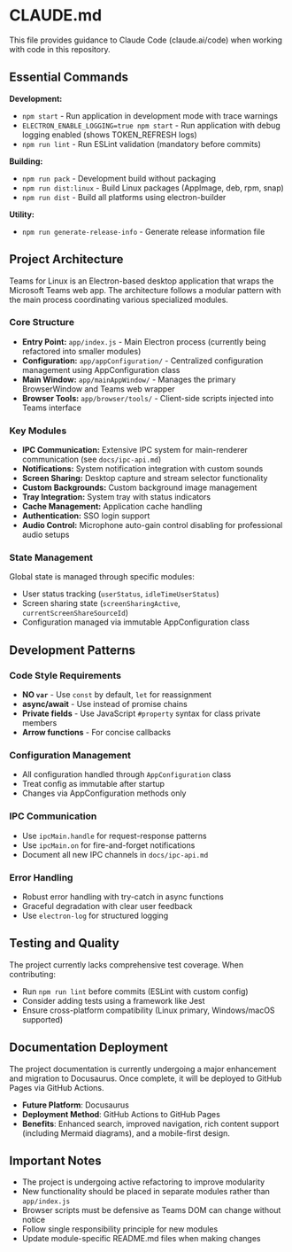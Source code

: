 # CLAUDE.md

This file provides guidance to Claude Code (claude.ai/code) when working with code in this repository.

## Essential Commands

**Development:**
- `npm start` - Run application in development mode with trace warnings
- `ELECTRON_ENABLE_LOGGING=true npm start` - Run application with debug logging enabled (shows TOKEN_REFRESH logs)
- `npm run lint` - Run ESLint validation (mandatory before commits)

**Building:**
- `npm run pack` - Development build without packaging
- `npm run dist:linux` - Build Linux packages (AppImage, deb, rpm, snap)
- `npm run dist` - Build all platforms using electron-builder

**Utility:**
- `npm run generate-release-info` - Generate release information file

## Project Architecture

Teams for Linux is an Electron-based desktop application that wraps the Microsoft Teams web app. The architecture follows a modular pattern with the main process coordinating various specialized modules.

### Core Structure

- **Entry Point:** `app/index.js` - Main Electron process (currently being refactored into smaller modules)
- **Configuration:** `app/appConfiguration/` - Centralized configuration management using AppConfiguration class
- **Main Window:** `app/mainAppWindow/` - Manages the primary BrowserWindow and Teams web wrapper
- **Browser Tools:** `app/browser/tools/` - Client-side scripts injected into Teams interface

### Key Modules

- **IPC Communication:** Extensive IPC system for main-renderer communication (see `docs/ipc-api.md`)
- **Notifications:** System notification integration with custom sounds
- **Screen Sharing:** Desktop capture and stream selector functionality
- **Custom Backgrounds:** Custom background image management
- **Tray Integration:** System tray with status indicators
- **Cache Management:** Application cache handling
- **Authentication:** SSO login support
- **Audio Control:** Microphone auto-gain control disabling for professional audio setups

### State Management

Global state is managed through specific modules:
- User status tracking (`userStatus`, `idleTimeUserStatus`)
- Screen sharing state (`screenSharingActive`, `currentScreenShareSourceId`)
- Configuration managed via immutable AppConfiguration class

## Development Patterns

### Code Style Requirements
- **NO `var`** - Use `const` by default, `let` for reassignment
- **async/await** - Use instead of promise chains
- **Private fields** - Use JavaScript `#property` syntax for class private members
- **Arrow functions** - For concise callbacks

### Configuration Management
- All configuration handled through `AppConfiguration` class
- Treat config as immutable after startup
- Changes via AppConfiguration methods only

### IPC Communication
- Use `ipcMain.handle` for request-response patterns
- Use `ipcMain.on` for fire-and-forget notifications  
- Document all new IPC channels in `docs/ipc-api.md`

### Error Handling
- Robust error handling with try-catch in async functions
- Graceful degradation with clear user feedback
- Use `electron-log` for structured logging

## Testing and Quality

The project currently lacks comprehensive test coverage. When contributing:
- Run `npm run lint` before commits (ESLint with custom config)
- Consider adding tests using a framework like Jest
- Ensure cross-platform compatibility (Linux primary, Windows/macOS supported)

## Documentation Deployment

The project documentation is currently undergoing a major enhancement and migration to Docusaurus. Once complete, it will be deployed to GitHub Pages via GitHub Actions.

- **Future Platform**: Docusaurus
- **Deployment Method**: GitHub Actions to GitHub Pages
- **Benefits**: Enhanced search, improved navigation, rich content support (including Mermaid diagrams), and a mobile-first design.

## Important Notes

- The project is undergoing active refactoring to improve modularity
- New functionality should be placed in separate modules rather than `app/index.js`
- Browser scripts must be defensive as Teams DOM can change without notice
- Follow single responsibility principle for new modules
- Update module-specific README.md files when making changes